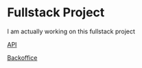 # Fullstack Project

I am actually working on this fullstack project

[API](./api/README_api.md)

[Backoffice](./backoffice/README_backoffice.md)
